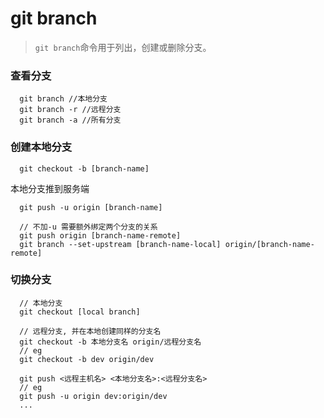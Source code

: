 # git branch

> `git branch`命令用于列出，创建或删除分支。

### 查看分支

```
  git branch //本地分支
  git branch -r //远程分支
  git branch -a //所有分支
```

### 创建本地分支

```
  git checkout -b [branch-name]
```

本地分支推到服务端

```
  git push -u origin [branch-name]

  // 不加-u 需要额外绑定两个分支的关系
  git push origin [branch-name-remote]
  git branch --set-upstream [branch-name-local] origin/[branch-name-remote]
```

### 切换分支

```
  // 本地分支
  git checkout [local branch]

  // 远程分支, 并在本地创建同样的分支名
  git checkout -b 本地分支名 origin/远程分支名
  // eg
  git checkout -b dev origin/dev

  git push <远程主机名> <本地分支名>:<远程分支名>
  // eg
  git push -u origin dev:origin/dev
  ...

```